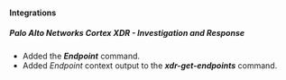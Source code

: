 
#### Integrations
##### Palo Alto Networks Cortex XDR - Investigation and Response
- Added the ***Endpoint*** command.
- Added *Endpoint* context output to the ***xdr-get-endpoints*** command.